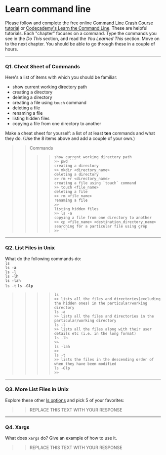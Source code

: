 # Learn command line

Please follow and complete the free online [Command Line Crash Course
tutorial](https://web.archive.org/web/20160708171659/http://cli.learncodethehardway.org/book/) or [Codecademy's Learn the Command Line](https://www.codecademy.com/learn/learn-the-command-line). These are helpful tutorials. Each "chapter" focuses on a command. Type the commands you see in the _Do This_ section, and read the _You Learned This_ section. Move on to the next chapter. You should be able to go through these in a couple of hours.

---

### Q1.  Cheat Sheet of Commands  

Here's a list of items with which you should be familiar:  
* show current working directory path
* creating a directory
* deleting a directory
* creating a file using `touch` command
* deleting a file
* renaming a file
* listing hidden files
* copying a file from one directory to another

Make a cheat sheet for yourself: a list of at least **ten** commands and what they do.  (Use the 8 items above and add a couple of your own.)  

> > Commands
>> >> ```  console
>> >> show current working directory path
>> >> >> pwd ```
>> >> creating a directory
>> >> >> mkdir <directory_name>
>> >> deleting a directory
>> >> >> rm +r <directory_name>
>> >> creating a file using `touch` command
>> >> >> touch <file_name>
>> >> deleting a file
>> >> >> rm <file_name>
>> >> renaming a file
>> >> >>
>> >> listing hidden files
>> >> >> ls -a
>> >> copying a file from one directory to another
>> >> >> cp <file_name> <destination_directory_name>
>> >> searching for a particular file using grep
>> >> >> ```
>> >>
> > 
---

### Q2.  List Files in Unix   

What do the following commands do:  
`ls`  
`ls -a`  
`ls -l`  
`ls -lh`  
`ls -lah`  
`ls -t` 
`ls -Glp`  

> > 
>> >> ```console
>> >> ls
>> >> >> lists all the files and directories(excluding the hidden ones) in the particular/working directory
>> >> ls -a
>> >> >> lists all the files and directories in the particular/working directory
>> >> ls -l
>> >> >> lists all the files along with their user details etc (i.e. in the long format)
>> >> ls -lh
>> >> >>
>> >> ls -lah
>> >> >>
>> >> ls -t
>> >> >> lists the files in the descending order of when they have been modified
>> >> ls -Glp
>> >> >>
>> >> ```
> > 
---

### Q3.  More List Files in Unix  

Explore these other [ls options](http://www.techonthenet.com/unix/basic/ls.php) and pick 5 of your favorites:

> > REPLACE THIS TEXT WITH YOUR RESPONSE

---

### Q4.  Xargs   

What does `xargs` do? Give an example of how to use it.

> > REPLACE THIS TEXT WITH YOUR RESPONSE

 

